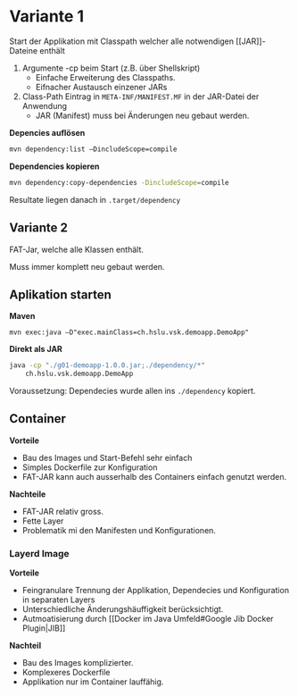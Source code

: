 # Variante 1
Start der Applikation mit Classpath welcher alle notwendigen [[JAR]]-Dateine enthält
1. Argumente -cp beim Start (z.B. über Shellskript)
	- Einfache Erweiterung des Classpaths.
	- Eifnacher Austausch einzener JARs
2. Class-Path Eintrag in `META-INF/MANIFEST.MF` in der JAR-Datei der Anwendung
	- JAR (Manifest) muss bei Änderungen neu gebaut werden.

**Depencies auflösen**
```sh
mvn dependency:list –DincludeScope=compile
```

**Dependencies kopieren**
```sh
mvn dependency:copy-dependencies -DincludeScope=compile
```
Resultate liegen danach in `.target/dependency`



## Variante 2
FAT-Jar, welche alle Klassen enthält.

 Muss immer komplett neu gebaut werden.


## Aplikation starten
**Maven**
```
mvn exec:java –D"exec.mainClass=ch.hslu.vsk.demoapp.DemoApp"
```


**Direkt als JAR**
```sh
java -cp "./g01-demoapp-1.0.0.jar;./dependency/*"
	ch.hslu.vsk.demoapp.DemoApp
```
Voraussetzung: Dependecies wurde allen ins `./dependency` kopiert.



## Container
**Vorteile**
- Bau des Images und Start-Befehl sehr einfach
- Simples Dockerfile zur Konfiguration
- FAT-JAR kann auch ausserhalb des Containers einfach genutzt werden.

**Nachteile**
- FAT-JAR relativ gross.
- Fette Layer
- Problematik mi den Manifesten und Konfigurationen.

### Layerd Image
**Vorteile**
- Feingranulare Trennung der Applikation, Dependecies und Konfiguration in separaten Layers
- Unterschiedliche Änderungshäuffigkeit berücksichtigt.
- Autmoatisierung durch [[Docker im Java Umfeld#Google Jib Docker Plugin|JIB]]

**Nachteil**
- Bau des Images komplizierter.
- Komplexeres Dockerfile
- Applikation nur im Container lauffähig.